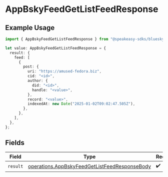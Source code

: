 # AppBskyFeedGetListFeedResponse

## Example Usage

```typescript
import { AppBskyFeedGetListFeedResponse } from "@speakeasy-sdks/bluesky/models/operations";

let value: AppBskyFeedGetListFeedResponse = {
  result: {
    feed: [
      {
        post: {
          uri: "https://amused-fedora.biz",
          cid: "<id>",
          author: {
            did: "<id>",
            handle: "<value>",
          },
          record: "<value>",
          indexedAt: new Date("2025-01-02T09:02:47.505Z"),
        },
      },
    ],
  },
};
```

## Fields

| Field                                                                                                          | Type                                                                                                           | Required                                                                                                       | Description                                                                                                    |
| -------------------------------------------------------------------------------------------------------------- | -------------------------------------------------------------------------------------------------------------- | -------------------------------------------------------------------------------------------------------------- | -------------------------------------------------------------------------------------------------------------- |
| `result`                                                                                                       | [operations.AppBskyFeedGetListFeedResponseBody](../../models/operations/appbskyfeedgetlistfeedresponsebody.md) | :heavy_check_mark:                                                                                             | N/A                                                                                                            |